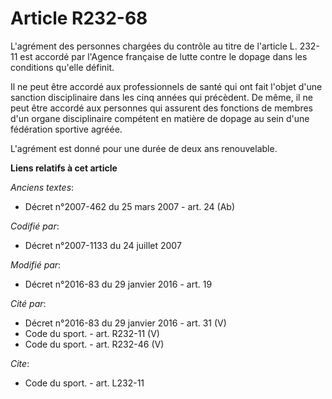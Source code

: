 # Article R232-68

L'agrément des personnes chargées du contrôle au titre de l'article L. 232-11 est accordé par l'Agence française de lutte
contre le dopage dans les conditions qu'elle définit. 

Il ne peut être accordé aux professionnels de santé qui ont fait l'objet d'une sanction disciplinaire dans les cinq années
qui précèdent. De même, il ne peut être accordé aux personnes qui assurent des fonctions de membres d'un organe disciplinaire
compétent en matière de dopage au sein d'une fédération sportive agréée. 

L'agrément est donné pour une durée de deux ans renouvelable.

**Liens relatifs à cet article**

_Anciens textes_:

  - Décret n°2007-462 du 25 mars 2007 - art. 24 (Ab)

_Codifié par_:

  - Décret n°2007-1133 du 24 juillet 2007

_Modifié par_:

  - Décret n°2016-83 du 29 janvier 2016 - art. 19

_Cité par_:

  - Décret n°2016-83 du 29 janvier 2016 - art. 31 (V)
  - Code du sport. - art. R232-11 (V)
  - Code du sport. - art. R232-46 (V)

_Cite_:

  - Code du sport. - art. L232-11
